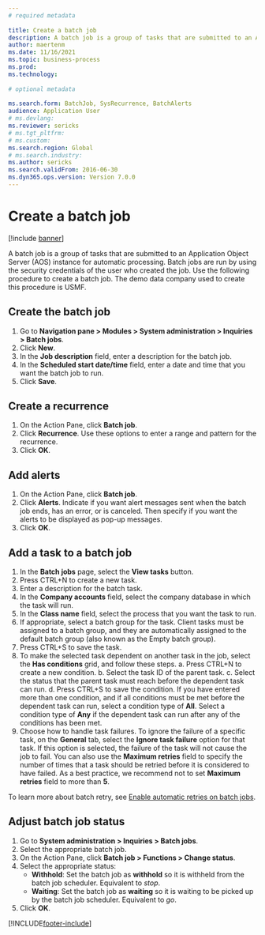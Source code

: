 ```yaml
--- 
# required metadata 
 
title: Create a batch job
description: A batch job is a group of tasks that are submitted to an Application Object Server (AOS) instance for automatic processing. 
author: maertenm
ms.date: 11/16/2021
ms.topic: business-process 
ms.prod:  
ms.technology:  
 
# optional metadata 
 
ms.search.form: BatchJob, SysRecurrence, BatchAlerts   
audience: Application User 
# ms.devlang:  
ms.reviewer: sericks
# ms.tgt_pltfrm:  
# ms.custom:  
ms.search.region: Global
# ms.search.industry: 
ms.author: sericks
ms.search.validFrom: 2016-06-30 
ms.dyn365.ops.version: Version 7.0.0 
---
```

# Create a batch job

[!include [banner](../../includes/banner.md)]

A batch job is a group of tasks that are submitted to an Application Object Server (AOS) instance for automatic processing. Batch jobs are run by using the security credentials of the user who created the job. Use the following procedure to create a batch job. The demo data company used to create this procedure is USMF.


## Create the batch job
1. Go to **Navigation pane > Modules > System administration > Inquiries > Batch jobs**.
2. Click **New**.
3. In the **Job description** field, enter a description for the batch job.
4. In the **Scheduled start date/time** field, enter a date and time that you want the batch job to run.
5. Click **Save**.

## Create a recurrence
1. On the Action Pane, click **Batch job**.
2. Click **Recurrence**. Use these options to enter a range and pattern for the recurrence.  
3. Click **OK**.

## Add alerts
1. On the Action Pane, click **Batch job**.
2. Click **Alerts**. Indicate if you want alert messages sent when the batch job ends, has an error, or is canceled. Then specify if you want the alerts to be displayed as pop-up messages.   
3. Click **OK**.

## Add a task to a batch job
1.	In the **Batch jobs** page, select the **View tasks** button.
2.	Press CTRL+N to create a new task.
3.	Enter a description for the batch task.
4.	In the **Company accounts** field, select the company database in which the task will run.
5.	In the **Class name** field, select the process that you want the task to run. 
6.	If appropriate, select a batch group for the task.
   Client tasks must be assigned to a batch group, and they are automatically assigned to the default batch group (also known as the Empty batch group).
7.	Press CTRL+S to save the task.
8.	To make the selected task dependent on another task in the job, select the **Has conditions** grid, and follow these steps.
   a.	Press CTRL+N to create a new condition.
   b.	Select the task ID of the parent task.
   c.	Select the status that the parent task must reach before the dependent task can run.
   d.	Press CTRL+S to save the condition.
      If you have entered more than one condition, and if all conditions must be met before the dependent task can run, select a condition type of **All**. Select a condition type of **Any** if the dependent task can run after any of the conditions has been met.
9.	Choose how to handle task failures. To ignore the failure of a specific task, on the **General** tab, select the **Ignore task failure** option for that task. If this option is selected, the failure of the task will not cause the job to fail. You can also use the **Maximum retries** field to specify the number of times that a task should be retried before it is considered to have failed. As a best practice, we recommend not to set **Maximum retries** field to more than **5**.

To learn more about batch retry, see [Enable automatic retries on batch jobs](../retryable-batch.md).

## Adjust batch job status
1. Go to **System administration > Inquiries > Batch jobs**.
2. Select the appropriate batch job.
3. On the Action Pane, click **Batch job > Functions > Change status**.
4. Select the appropriate status:
    - **Withhold**: Set the batch job as **withhold** so it is withheld from the batch job scheduler. Equivalent to *stop*.
    - **Waiting**: Set the batch job as **waiting** so it is waiting to be picked up by the batch job scheduler. Equivalent to *go*.
5. Click **OK**.


[!INCLUDE[footer-include](../../../../includes/footer-banner.md)]

